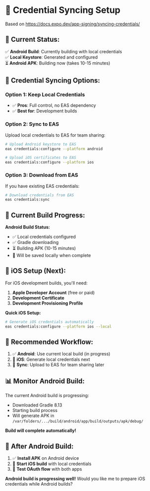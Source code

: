 # 🔄 Credential Syncing Setup

Based on https://docs.expo.dev/app-signing/syncing-credentials/

## 🎯 **Current Status:**

✅ **Android Build**: Currently building with local credentials  
✅ **Local Keystore**: Generated and configured  
⏳ **Android APK**: Building now (takes 10-15 minutes)  

## 🔄 **Credential Syncing Options:**

### **Option 1: Keep Local Credentials**
- ✅ **Pros**: Full control, no EAS dependency
- ✅ **Best for**: Development builds

### **Option 2: Sync to EAS**
Upload local credentials to EAS for team sharing:

```bash
# Upload Android keystore to EAS
eas credentials:configure --platform android

# Upload iOS certificates to EAS  
eas credentials:configure --platform ios
```

### **Option 3: Download from EAS**
If you have existing EAS credentials:

```bash
# Download credentials from EAS
eas credentials:sync
```

## 📱 **Current Build Progress:**

**Android Build Status:**
- ✅ Local credentials configured
- ✅ Gradle downloading 
- ⏳ Building APK (10-15 minutes)
- 📍 Will be saved locally when complete

## 🍎 **iOS Setup (Next):**

For iOS development builds, you'll need:

1. **Apple Developer Account** (free or paid)
2. **Development Certificate**
3. **Development Provisioning Profile**

**Quick iOS Setup:**
```bash
# Generate iOS credentials automatically
eas credentials:configure --platform ios --local
```

## 🎯 **Recommended Workflow:**

1. ✅ **Android**: Use current local build (in progress)
2. 🍎 **iOS**: Generate local credentials next
3. 🔄 **Sync**: Upload to EAS for team sharing later

## 📊 **Monitor Android Build:**

The current Android build is progressing:
- Downloaded Gradle 8.13
- Starting build process
- Will generate APK in `/var/folders/.../build/android/app/build/outputs/apk/debug/`

**Build will complete automatically!**

## 🚀 **After Android Build:**

1. ✅ **Install APK** on Android device
2. 🍎 **Start iOS build** with local credentials
3. 🧪 **Test OAuth flow** with both apps

**Android build is progressing well!** Would you like me to prepare iOS credentials while Android builds?